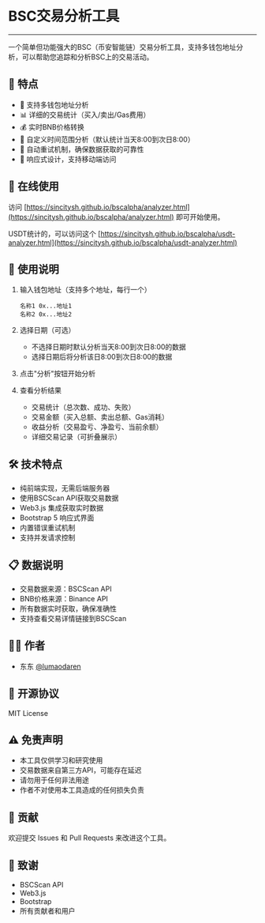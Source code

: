 # BSC交易分析工具

--------------------
一个简单但功能强大的BSC（币安智能链）交易分析工具，支持多钱包地址分析，可以帮助您追踪和分析BSC上的交易活动。

## 🌟 特点

- 💼 支持多钱包地址分析
- 📊 详细的交易统计（买入/卖出/Gas费用）
- 💰 实时BNB价格转换
- 📅 自定义时间范围分析（默认统计当天8:00到次日8:00）
- 🔄 自动重试机制，确保数据获取的可靠性
- 📱 响应式设计，支持移动端访问

## 🚀 在线使用

访问 [https://sincitysh.github.io/bscalpha/analyzer.html](https://sincitysh.github.io/bscalpha/analyzer.html) 即可开始使用。

USDT统计的，可以访问这个
[https://sincitysh.github.io/bscalpha/usdt-analyzer.html](https://sincitysh.github.io/bscalpha/usdt-analyzer.html) 


## 📝 使用说明

1. 输入钱包地址（支持多个地址，每行一个）
   ```
   名称1 0x...地址1
   名称2 0x...地址2
   ```

2. 选择日期（可选）
   - 不选择日期时默认分析当天8:00到次日8:00的数据
   - 选择日期后将分析该日8:00到次日8:00的数据

3. 点击"分析"按钮开始分析

4. 查看分析结果
   - 交易统计（总次数、成功、失败）
   - 交易金额（买入总额、卖出总额、Gas消耗）
   - 收益分析（交易盈亏、净盈亏、当前余额）
   - 详细交易记录（可折叠展示）

## 🛠️ 技术特点

- 纯前端实现，无需后端服务器
- 使用BSCScan API获取交易数据
- Web3.js 集成获取实时数据
- Bootstrap 5 响应式界面
- 内置错误重试机制
- 支持并发请求控制

## 📋 数据说明

- 交易数据来源：BSCScan API
- BNB价格来源：Binance API
- 所有数据实时获取，确保准确性
- 支持查看交易详情链接到BSCScan

## 👨‍💻 作者

- 东东 [@lumaodaren](https://x.com/lumaodaren)

## 📄 开源协议

MIT License

## ⚠️ 免责声明

- 本工具仅供学习和研究使用
- 交易数据来自第三方API，可能存在延迟
- 请勿用于任何非法用途
- 作者不对使用本工具造成的任何损失负责

## 🤝 贡献

欢迎提交 Issues 和 Pull Requests 来改进这个工具。

## 🙏 致谢

- BSCScan API
- Web3.js
- Bootstrap
- 所有贡献者和用户 
